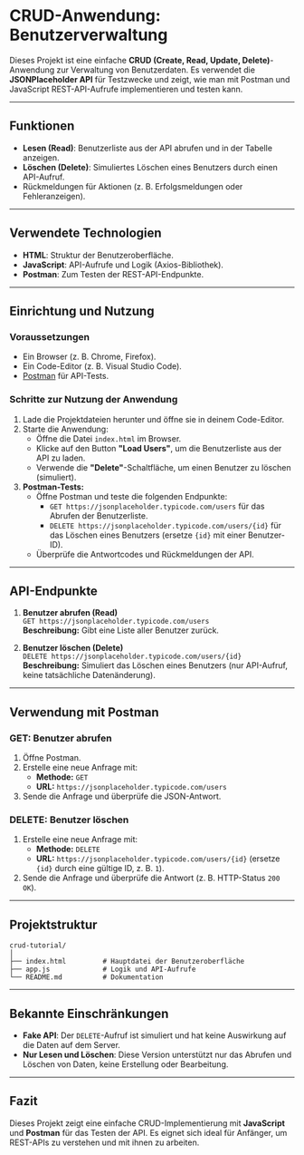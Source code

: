 # CRUD-Anwendung: Benutzerverwaltung

Dieses Projekt ist eine einfache **CRUD (Create, Read, Update, Delete)**-Anwendung zur Verwaltung von Benutzerdaten. Es verwendet die **JSONPlaceholder API** für Testzwecke und zeigt, wie man mit Postman und JavaScript REST-API-Aufrufe implementieren und testen kann.

---

## Funktionen

- **Lesen (Read)**: Benutzerliste aus der API abrufen und in der Tabelle anzeigen.
- **Löschen (Delete)**: Simuliertes Löschen eines Benutzers durch einen API-Aufruf.
- Rückmeldungen für Aktionen (z. B. Erfolgsmeldungen oder Fehleranzeigen).

---

## Verwendete Technologien

- **HTML**: Struktur der Benutzeroberfläche.
- **JavaScript**: API-Aufrufe und Logik (Axios-Bibliothek).
- **Postman**: Zum Testen der REST-API-Endpunkte.

---

## Einrichtung und Nutzung

### Voraussetzungen
- Ein Browser (z. B. Chrome, Firefox).
- Ein Code-Editor (z. B. Visual Studio Code).
- [Postman](https://www.postman.com/) für API-Tests.

### Schritte zur Nutzung der Anwendung
1. Lade die Projektdateien herunter und öffne sie in deinem Code-Editor.
2. Starte die Anwendung:
   - Öffne die Datei `index.html` im Browser.
   - Klicke auf den Button **"Load Users"**, um die Benutzerliste aus der API zu laden.
   - Verwende die **"Delete"**-Schaltfläche, um einen Benutzer zu löschen (simuliert).
3. **Postman-Tests:**
   - Öffne Postman und teste die folgenden Endpunkte:
     - `GET https://jsonplaceholder.typicode.com/users` für das Abrufen der Benutzerliste.
     - `DELETE https://jsonplaceholder.typicode.com/users/{id}` für das Löschen eines Benutzers (ersetze `{id}` mit einer Benutzer-ID).
   - Überprüfe die Antwortcodes und Rückmeldungen der API.

---

## API-Endpunkte

1. **Benutzer abrufen (Read)**  
   `GET https://jsonplaceholder.typicode.com/users`  
   **Beschreibung:** Gibt eine Liste aller Benutzer zurück.

2. **Benutzer löschen (Delete)**  
   `DELETE https://jsonplaceholder.typicode.com/users/{id}`  
   **Beschreibung:** Simuliert das Löschen eines Benutzers (nur API-Aufruf, keine tatsächliche Datenänderung).

---

## Verwendung mit Postman

### GET: Benutzer abrufen
1. Öffne Postman.
2. Erstelle eine neue Anfrage mit:
   - **Methode:** `GET`
   - **URL:** `https://jsonplaceholder.typicode.com/users`
3. Sende die Anfrage und überprüfe die JSON-Antwort.

### DELETE: Benutzer löschen
1. Erstelle eine neue Anfrage mit:
   - **Methode:** `DELETE`
   - **URL:** `https://jsonplaceholder.typicode.com/users/{id}` (ersetze `{id}` durch eine gültige ID, z. B. `1`).
2. Sende die Anfrage und überprüfe die Antwort (z. B. HTTP-Status `200 OK`).

---

## Projektstruktur

```
crud-tutorial/
│
├── index.html         # Hauptdatei der Benutzeroberfläche
├── app.js             # Logik und API-Aufrufe
└── README.md          # Dokumentation
```

---

## Bekannte Einschränkungen

- **Fake API**: Der `DELETE`-Aufruf ist simuliert und hat keine Auswirkung auf die Daten auf dem Server.
- **Nur Lesen und Löschen**: Diese Version unterstützt nur das Abrufen und Löschen von Daten, keine Erstellung oder Bearbeitung.

---

## Fazit

Dieses Projekt zeigt eine einfache CRUD-Implementierung mit **JavaScript** und **Postman** für das Testen der API. Es eignet sich ideal für Anfänger, um REST-APIs zu verstehen und mit ihnen zu arbeiten.
``` 
